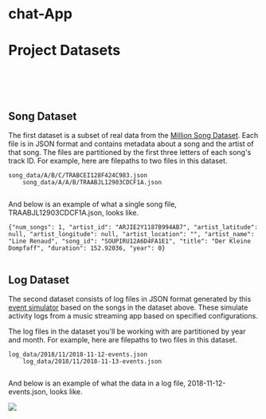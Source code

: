 # chat-App
<div>
    <h1>
    Project Datasets 
    <h1>
    <br>
    <h2 id="song-dataset">Song Dataset</h2>
    <p>The first dataset is a subset of real data from the <a target="_blank" href="https://labrosa.ee.columbia.edu/millionsong/">Million Song Dataset</a>. Each file is in JSON format and contains metadata about a song and the artist of that song. The files are partitioned by the first three letters of each song's track ID. For example, here are filepaths to two files in this dataset.</p>
    <pre><code class="lang-txt">song_data/A/B/C/TRABCEI128F424C983.json
    song_data/A/A/B/TRAABJL12903CDCF1A.json
    </code></pre>
    <p>And below is an example of what a single song file, TRAABJL12903CDCF1A.json, looks like.</p>
    <pre><code class="lang-json">{"<span class="hljs-attribute">num_songs</span>": <span class="hljs-value"><span class="hljs-number">1</span></span>, "<span class="hljs-attribute">artist_id</span>": <span class="hljs-value"><span class="hljs-string">"ARJIE2Y1187B994AB7"</span></span>, "<span class="hljs-attribute">artist_latitude</span>": <span class="hljs-value"><span class="hljs-literal">null</span></span>, "<span class="hljs-attribute">artist_longitude</span>": <span class="hljs-value"><span class="hljs-literal">null</span></span>, "<span class="hljs-attribute">artist_location</span>": <span class="hljs-value"><span class="hljs-string">""</span></span>, "<span class="hljs-attribute">artist_name</span>": <span class="hljs-value"><span class="hljs-string">"Line Renaud"</span></span>, "<span class="hljs-attribute">song_id</span>": <span class="hljs-value"><span class="hljs-string">"SOUPIRU12A6D4FA1E1"</span></span>, "<span class="hljs-attribute">title</span>": <span class="hljs-value"><span class="hljs-string">"Der Kleine Dompfaff"</span></span>, "<span class="hljs-attribute">duration</span>": <span class="hljs-value"><span class="hljs-number">152.92036</span></span>, "<span class="hljs-attribute">year</span>": <span class="hljs-value"><span class="hljs-number">0</span></span>}
    </code></pre>
    <h2 id="log-dataset">Log Dataset</h2>
    <p>The second dataset consists of log files in JSON format generated by this <a target="_blank" href="https://github.com/Interana/eventsim">event simulator</a> based on the songs in the dataset above. These simulate activity logs from a music streaming app based on specified configurations.</p>
    <p>The log files in the dataset you'll be working with are partitioned by year and month. For example, here are filepaths to two files in this dataset.</p>
    <pre><code class="lang-txt">log_data/2018/11/2018-11-12-events.json
    log_data/2018/11/2018-11-13-events.json
    </code></pre>
    <p>And below is an example of what the data in a log file, 2018-11-12-events.json, looks like.</p>
    <img src="https://video.udacity-data.com/topher/2019/February/5c6c15e9_log-data/log-data.png">
</div>
